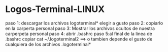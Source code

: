 # Logos-Terminal-LINUX

paso 1: descargar los archivos logoterminal* elegir a gusto
paso 2: copiarlo en la carperta personal
paso 3: Mostrar los archivos ocultos de nuestra carperpeta personal
paso 4: abrir .bashrc
paso 5:al final de la linea de .bashrc copiar cat ~/.logoterminal2        ==> o tambien depende el gusto de cualquiera de los
archivos .logoterminal*
